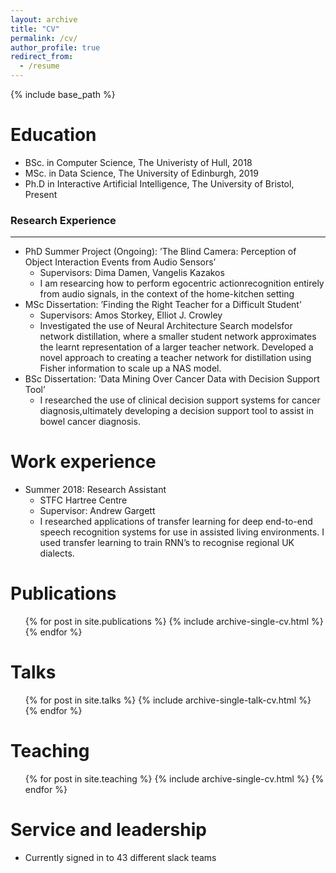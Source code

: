 ```yaml
---
layout: archive
title: "CV"
permalink: /cv/
author_profile: true
redirect_from:
  - /resume
---
```


{% include base_path %}

Education
======
* BSc. in Computer Science, The Univeristy of Hull, 2018
* MSc. in Data Science, The University of Edinburgh, 2019
* Ph.D in Interactive Artificial Intelligence, The University of Bristol, Present

### Research Experience
-------
* PhD Summer Project (Ongoing): ’The Blind Camera: Perception of Object Interaction Events from Audio Sensors’
  * Supervisors: Dima Damen, Vangelis Kazakos
  * I am researcing how to perform egocentric actionrecognition entirely from audio signals, in the context of the home-kitchen setting
* MSc Dissertation: ’Finding the Right Teacher for a Difficult Student’
  * Supervisors: Amos Storkey, Elliot J. Crowley
  * Investigated the use of Neural Architecture Search modelsfor network distillation, where a smaller student network approximates the learnt representation of a larger teacher network. Developed a novel approach to creating a teacher network for distillation using Fisher information to scale up a NAS model.
* BSc Dissertation: ’Data Mining Over Cancer Data with Decision Support Tool’
  * I researched the use of clinical decision support systems for cancer diagnosis,ultimately developing a decision support tool to assist in bowel cancer diagnosis.

Work experience
======
* Summer 2018: Research Assistant
  * STFC Hartree Centre
  * Supervisor: Andrew Gargett
  * I researched applications of transfer learning for deep end-to-end speech recognition systems for use in assisted living environments. I used transfer learning to train RNN’s to recognise regional UK dialects.
  
Publications
======
  <ul>{% for post in site.publications %}
    {% include archive-single-cv.html %}
  {% endfor %}</ul>
  
Talks
======
  <ul>{% for post in site.talks %}
    {% include archive-single-talk-cv.html %}
  {% endfor %}</ul>
  
Teaching
======
  <ul>{% for post in site.teaching %}
    {% include archive-single-cv.html %}
  {% endfor %}</ul>
  
Service and leadership
======
* Currently signed in to 43 different slack teams
